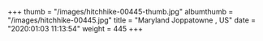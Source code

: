 +++
thumb = "/images/hitchhike-00445-thumb.jpg"
albumthumb = "/images/hitchhike-00445.jpg"
title = "Maryland Joppatowne , US"
date = "2020:01:03 11:13:54"
weight = 445
+++
